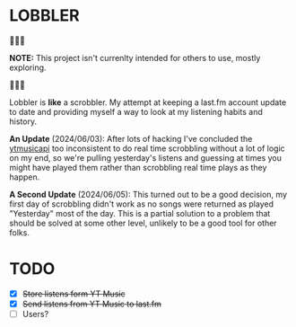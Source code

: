 # LOBBLER

🚧🚧🚧

**NOTE:** This project isn't currenlty intended for others to use, mostly exploring.

🚧🚧🚧

Lobbler is **like** a scrobbler. My attempt at keeping a last.fm account update to date and providing myself a way to look at my listening habits and history.

**An Update** (2024/06/03): After lots of hacking I've concluded the [ytmusicapi](https://github.com/sigma67/ytmusicapi) too inconsistent to do real time scrobbling without a lot of logic on my end, so we're pulling yesterday's listens and guessing at times you might have played them rather than scrobbling real time plays as they happen.

**A Second Update** (2024/06/05): This turned out to be a good decision, my first day of scrobbling didn't work as no songs were returned as played "Yesterday" most of the day. This is a partial solution to a problem that should be solved at some other level, unlikely to be a good tool for other folks.


# TODO

- [X] ~~Store listens form YT Music~~
- [X] ~~Send listens from YT Music to last.fm~~
- [ ] Users?
